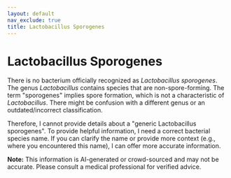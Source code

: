 ```yaml
---
layout: default
nav_exclude: true
title: Lactobacillus Sporogenes
---
```


# Lactobacillus Sporogenes

There is no bacterium officially recognized as *Lactobacillus sporogenes*.  The genus *Lactobacillus* contains species that are non-spore-forming.  The term "sporogenes" implies spore formation, which is not a characteristic of *Lactobacillus*.  There might be confusion with a different genus or an outdated/incorrect classification.

Therefore, I cannot provide details about a "generic Lactobacillus sporogenes". To provide helpful information, I need a correct bacterial species name.  If you can clarify the name or provide more context (e.g., where you encountered this name), I can offer more accurate information.


**Note:** This information is AI-generated or crowd-sourced and may not be accurate. Please consult a medical professional for verified advice.